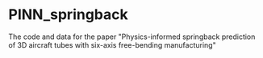 # PINN_springback
The code and data for the paper "Physics-informed springback prediction of 3D aircraft tubes with six-axis free-bending manufacturing"

